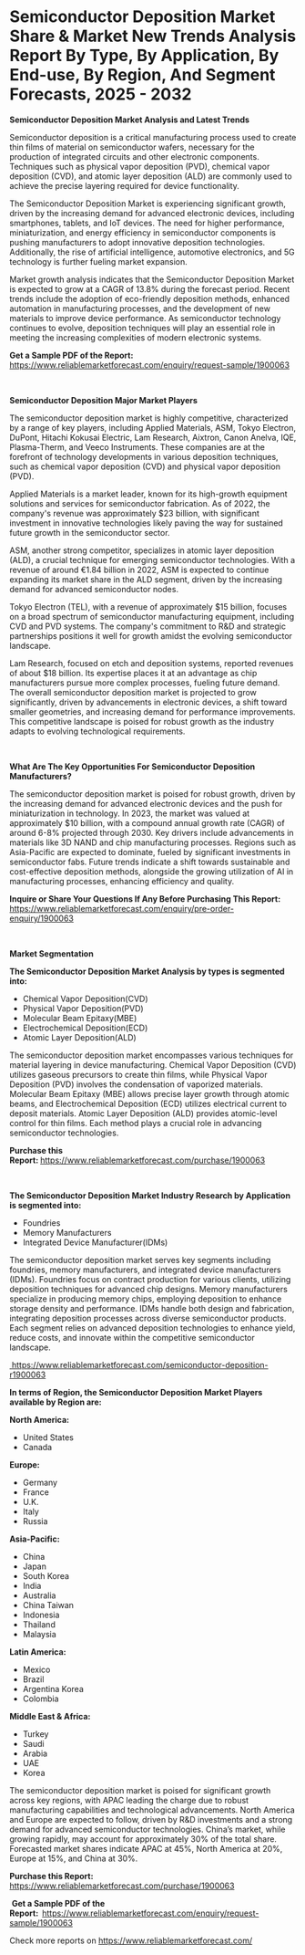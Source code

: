 <p><h1>Semiconductor Deposition Market Share & Market New Trends Analysis Report By Type, By Application, By End-use, By Region, And Segment Forecasts, 2025 - 2032</h1></p><p><strong>Semiconductor Deposition Market Analysis and Latest Trends</strong></p>
<p><p>Semiconductor deposition is a critical manufacturing process used to create thin films of material on semiconductor wafers, necessary for the production of integrated circuits and other electronic components. Techniques such as physical vapor deposition (PVD), chemical vapor deposition (CVD), and atomic layer deposition (ALD) are commonly used to achieve the precise layering required for device functionality.</p><p>The Semiconductor Deposition Market is experiencing significant growth, driven by the increasing demand for advanced electronic devices, including smartphones, tablets, and IoT devices. The need for higher performance, miniaturization, and energy efficiency in semiconductor components is pushing manufacturers to adopt innovative deposition technologies. Additionally, the rise of artificial intelligence, automotive electronics, and 5G technology is further fueling market expansion.</p><p>Market growth analysis indicates that the Semiconductor Deposition Market is expected to grow at a CAGR of 13.8% during the forecast period. Recent trends include the adoption of eco-friendly deposition methods, enhanced automation in manufacturing processes, and the development of new materials to improve device performance. As semiconductor technology continues to evolve, deposition techniques will play an essential role in meeting the increasing complexities of modern electronic systems.</p></p>
<p><strong>Get a Sample PDF of the Report:&nbsp;</strong> <a href="https://www.reliablemarketforecast.com/enquiry/request-sample/1900063?utm_campaign=2272&utm_medium=2&utm_source=Github&utm_content=ia&utm_term=11022025&utm_id=semiconductor-deposition">https://www.reliablemarketforecast.com/enquiry/request-sample/1900063</a></p>
<p>&nbsp;</p>
<p><strong>Semiconductor Deposition Major Market Players</strong></p>
<p><p>The semiconductor deposition market is highly competitive, characterized by a range of key players, including Applied Materials, ASM, Tokyo Electron, DuPont, Hitachi Kokusai Electric, Lam Research, Aixtron, Canon Anelva, IQE, Plasma-Therm, and Veeco Instruments. These companies are at the forefront of technology developments in various deposition techniques, such as chemical vapor deposition (CVD) and physical vapor deposition (PVD).</p><p>Applied Materials is a market leader, known for its high-growth equipment solutions and services for semiconductor fabrication. As of 2022, the company's revenue was approximately $23 billion, with significant investment in innovative technologies likely paving the way for sustained future growth in the semiconductor sector.</p><p>ASM, another strong competitor, specializes in atomic layer deposition (ALD), a crucial technique for emerging semiconductor technologies. With a revenue of around €1.84 billion in 2022, ASM is expected to continue expanding its market share in the ALD segment, driven by the increasing demand for advanced semiconductor nodes.</p><p>Tokyo Electron (TEL), with a revenue of approximately $15 billion, focuses on a broad spectrum of semiconductor manufacturing equipment, including CVD and PVD systems. The company's commitment to R&D and strategic partnerships positions it well for growth amidst the evolving semiconductor landscape.</p><p>Lam Research, focused on etch and deposition systems, reported revenues of about $18 billion. Its expertise places it at an advantage as chip manufacturers pursue more complex processes, fueling future demand. The overall semiconductor deposition market is projected to grow significantly, driven by advancements in electronic devices, a shift toward smaller geometries, and increasing demand for performance improvements. This competitive landscape is poised for robust growth as the industry adapts to evolving technological requirements.</p></p>
<p>&nbsp;</p>
<p><strong>What Are The Key Opportunities For Semiconductor Deposition Manufacturers?</strong></p>
<p><p>The semiconductor deposition market is poised for robust growth, driven by the increasing demand for advanced electronic devices and the push for miniaturization in technology. In 2023, the market was valued at approximately $10 billion, with a compound annual growth rate (CAGR) of around 6-8% projected through 2030. Key drivers include advancements in materials like 3D NAND and chip manufacturing processes. Regions such as Asia-Pacific are expected to dominate, fueled by significant investments in semiconductor fabs. Future trends indicate a shift towards sustainable and cost-effective deposition methods, alongside the growing utilization of AI in manufacturing processes, enhancing efficiency and quality.</p></p>
<p><strong>Inquire or Share Your Questions If Any Before Purchasing This Report:</strong> <a href="https://www.reliablemarketforecast.com/enquiry/pre-order-enquiry/1900063?utm_campaign=2272&utm_medium=2&utm_source=Github&utm_content=ia&utm_term=11022025&utm_id=semiconductor-deposition">https://www.reliablemarketforecast.com/enquiry/pre-order-enquiry/1900063</a></p>
<p>&nbsp;</p>
<p><strong>Market Segmentation</strong></p>
<p><strong>The Semiconductor Deposition Market Analysis by types is segmented into:</strong></p>
<p><ul><li>Chemical Vapor Deposition(CVD)</li><li>Physical Vapor Deposition(PVD)</li><li>Molecular Beam Epitaxy(MBE)</li><li>Electrochemical Deposition(ECD)</li><li>Atomic Layer Deposition(ALD)</li></ul></p>
<p><p>The semiconductor deposition market encompasses various techniques for material layering in device manufacturing. Chemical Vapor Deposition (CVD) utilizes gaseous precursors to create thin films, while Physical Vapor Deposition (PVD) involves the condensation of vaporized materials. Molecular Beam Epitaxy (MBE) allows precise layer growth through atomic beams, and Electrochemical Deposition (ECD) utilizes electrical current to deposit materials. Atomic Layer Deposition (ALD) provides atomic-level control for thin films. Each method plays a crucial role in advancing semiconductor technologies.</p></p>
<p><strong>Purchase this Report:&nbsp;</strong><a href="https://www.reliablemarketforecast.com/purchase/1900063?utm_campaign=2272&utm_medium=2&utm_source=Github&utm_content=ia&utm_term=11022025&utm_id=semiconductor-deposition">https://www.reliablemarketforecast.com/purchase/1900063</a></p>
<p>&nbsp;</p>
<p><strong>The Semiconductor Deposition Market Industry Research by Application is segmented into:</strong></p>
<p><ul><li>Foundries</li><li>Memory Manufacturers</li><li>Integrated Device Manufacturer(IDMs)</li></ul></p>
<p><p>The semiconductor deposition market serves key segments including foundries, memory manufacturers, and integrated device manufacturers (IDMs). Foundries focus on contract production for various clients, utilizing deposition techniques for advanced chip designs. Memory manufacturers specialize in producing memory chips, employing deposition to enhance storage density and performance. IDMs handle both design and fabrication, integrating deposition processes across diverse semiconductor products. Each segment relies on advanced deposition technologies to enhance yield, reduce costs, and innovate within the competitive semiconductor landscape.</p></p>
<p><a href="https://www.reliablemarketforecast.com/semiconductor-deposition-r1900063?utm_campaign=2272&utm_medium=2&utm_source=Github&utm_content=ia&utm_term=11022025&utm_id=semiconductor-deposition">&nbsp;https://www.reliablemarketforecast.com/semiconductor-deposition-r1900063</a></p>
<p><strong>In terms of Region, the Semiconductor Deposition Market Players available by Region are:</strong></p>
<p>
    <p> <strong> North America: </strong>
        <ul>
            <li>United States</li>
            <li>Canada</li>
        </ul>
        </p> 
    <p> <strong> Europe: </strong>
        <ul>
            <li>Germany</li>
            <li>France</li>
            <li>U.K.</li>
            <li>Italy</li>
            <li>Russia</li>
        </ul>
        </p> 
    <p> <strong> Asia-Pacific: </strong>
        <ul>
            <li>China</li>
            <li>Japan</li>
            <li>South Korea</li>
            <li>India</li>
            <li>Australia</li>
            <li>China Taiwan</li>
            <li>Indonesia</li>
            <li>Thailand</li>
            <li>Malaysia</li>
        </ul>
        </p> 
    <p> <strong> Latin America: </strong>
        <ul>
            <li>Mexico</li>
            <li>Brazil</li>
            <li>Argentina Korea</li>
            <li>Colombia</li>
        </ul>
        </p> 
    <p> <strong> Middle East & Africa: </strong>
        <ul>
            <li>Turkey</li>
            <li>Saudi</li>
            <li>Arabia</li>
            <li>UAE</li>
            <li>Korea</li>
        </ul>
    </p>
    </p>
<p><p>The semiconductor deposition market is poised for significant growth across key regions, with APAC leading the charge due to robust manufacturing capabilities and technological advancements. North America and Europe are expected to follow, driven by R&D investments and a strong demand for advanced semiconductor technologies. China’s market, while growing rapidly, may account for approximately 30% of the total share. Forecasted market shares indicate APAC at 45%, North America at 20%, Europe at 15%, and China at 30%.</p></p>
<p><strong>Purchase this Report: </strong><a href="https://www.reliablemarketforecast.com/purchase/1900063?utm_campaign=2272&utm_medium=2&utm_source=Github&utm_content=ia&utm_term=11022025&utm_id=semiconductor-deposition">https://www.reliablemarketforecast.com/purchase/1900063</a></p>
<p>&nbsp;<strong>Get a Sample PDF of the Report:&nbsp;&nbsp;</strong><a href="https://www.reliablemarketforecast.com/enquiry/request-sample/1900063?utm_campaign=2272&utm_medium=2&utm_source=Github&utm_content=ia&utm_term=11022025&utm_id=semiconductor-deposition">https://www.reliablemarketforecast.com/enquiry/request-sample/1900063</a></p>
<p><strong></strong></p>
<p>Check more reports on <a href="https://www.reliablemarketforecast.com/?utm_campaign=2272&utm_medium=2&utm_source=Github&utm_content=ia&utm_term=11022025&utm_id=semiconductor-deposition">https://www.reliablemarketforecast.com/</a></p>